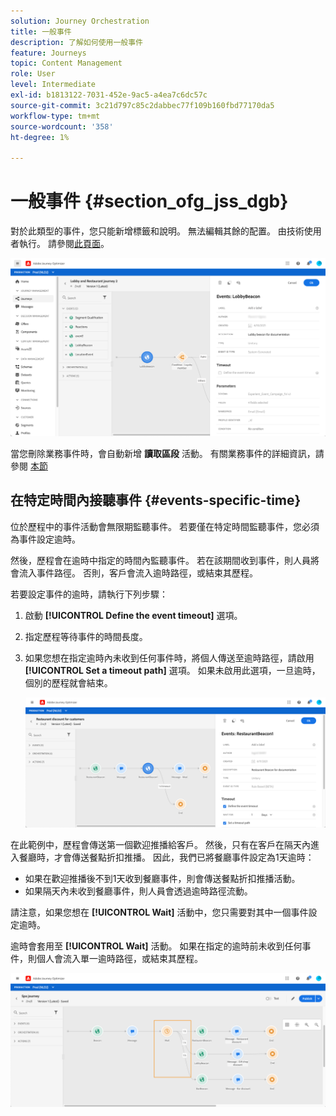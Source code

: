 ```yaml
---
solution: Journey Orchestration
title: 一般事件
description: 了解如何使用一般事件
feature: Journeys
topic: Content Management
role: User
level: Intermediate
exl-id: b1813122-7031-452e-9ac5-a4ea7c6dc57c
source-git-commit: 3c21d797c85c2dabbec77f109b160fbd77170da5
workflow-type: tm+mt
source-wordcount: '358'
ht-degree: 1%

---
```


# 一般事件 {#section_ofg_jss_dgb}

對於此類型的事件，您只能新增標籤和說明。 無法編輯其餘的配置。 由技術使用者執行。 請參閱[此頁面](../event/about-events.md)。

![](../assets/general-events.png)

當您刪除業務事件時，會自動新增 **讀取區段** 活動。 有關業務事件的詳細資訊，請參閱 [本節](../event/about-events.md)

## 在特定時間內接聽事件 {#events-specific-time}

位於歷程中的事件活動會無限期監聽事件。 若要僅在特定時間監聽事件，您必須為事件設定逾時。

然後，歷程會在逾時中指定的時間內監聽事件。 若在該期間收到事件，則人員將會流入事件路徑。 否則，客戶會流入逾時路徑，或結束其歷程。

若要設定事件的逾時，請執行下列步驟：

1. 啟動 **[!UICONTROL Define the event timeout]** 選項。

1. 指定歷程等待事件的時間長度。

1. 如果您想在指定逾時內未收到任何事件時，將個人傳送至逾時路徑，請啟用 **[!UICONTROL Set a timeout path]** 選項。 如果未啟用此選項，一旦逾時，個別的歷程就會結束。

   ![](../assets/event-timeout.png)

在此範例中，歷程會傳送第一個歡迎推播給客戶。 然後，只有在客戶在隔天內進入餐廳時，才會傳送餐點折扣推播。 因此，我們已將餐廳事件設定為1天逾時：

* 如果在歡迎推播後不到1天收到餐廳事件，則會傳送餐點折扣推播活動。
* 如果隔天內未收到餐廳事件，則人員會透過逾時路徑流動。

請注意，如果您想在 **[!UICONTROL Wait]** 活動中，您只需要對其中一個事件設定逾時。

逾時會套用至 **[!UICONTROL Wait]** 活動。 如果在指定的逾時前未收到任何事件，則個人會流入單一逾時路徑，或結束其歷程。

![](../assets/event-timeout-group.png)
